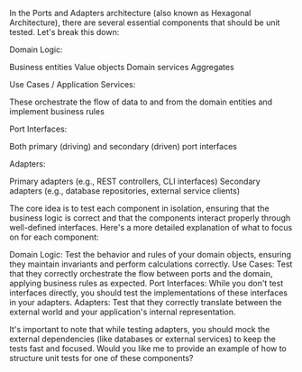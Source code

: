 In the Ports and Adapters architecture (also known as Hexagonal Architecture), there are several essential components that should be unit tested. Let's break this down:

Domain Logic:

Business entities
Value objects
Domain services
Aggregates


Use Cases / Application Services:

These orchestrate the flow of data to and from the domain entities and implement business rules


Port Interfaces:

Both primary (driving) and secondary (driven) port interfaces


Adapters:

Primary adapters (e.g., REST controllers, CLI interfaces)
Secondary adapters (e.g., database repositories, external service clients)



The core idea is to test each component in isolation, ensuring that the business logic is correct and that the components interact properly through well-defined interfaces.
Here's a more detailed explanation of what to focus on for each component:

Domain Logic: Test the behavior and rules of your domain objects, ensuring they maintain invariants and perform calculations correctly.
Use Cases: Test that they correctly orchestrate the flow between ports and the domain, applying business rules as expected.
Port Interfaces: While you don't test interfaces directly, you should test the implementations of these interfaces in your adapters.
Adapters: Test that they correctly translate between the external world and your application's internal representation.

It's important to note that while testing adapters, you should mock the external dependencies (like databases or external services) to keep the tests fast and focused.
Would you like me to provide an example of how to structure unit tests for one of these components?